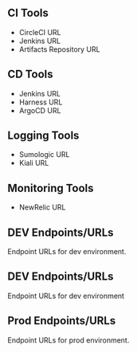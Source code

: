 ## CI Tools

* CircleCI URL
* Jenkins URL
* Artifacts Repository URL

## CD Tools 
* Jenkins URL
* Harness URL
* ArgoCD URL

## Logging Tools
* Sumologic URL
* Kiali URL
  
## Monitoring Tools
* NewRelic URL

## DEV Endpoints/URLs

Endpoint URLs for dev environment.

## DEV Endpoints/URLs

Endpoint URLs for dev environment

## Prod Endpoints/URLs

Endpoint URLs for prod environment. 
